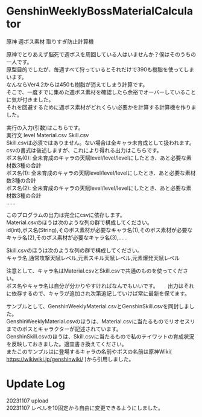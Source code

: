 # GenshinWeeklyBossMaterialCalculator
原神 週ボス素材 取りすぎ防止計算機

原神でとりあえず脳死で週ボスを周回している人はいませんか？僕はそのうちの一人です。  
原型目的でしたが、毎週すべて狩っているとそれだけで390も樹脂を使ってしまいます。  
なんならVer4.2からは450も樹脂が消えてしまう計算です。  
そこで、一度すでに集めた週ボス素材を確認したら余裕でオーバーしていることに気が付きました。  
それを回避するために週ボス素材がどれくらい必要かを計算する計算機を作りました。

実行の入力(引数)はこちらです。  
実行文 level Material.csv Skill.csv  
Skill.csvは必須ではありません。ない場合は全キャラ未育成として扱われます。  
csvの書式は後述しますが、これにより得れる出力はこちらです。  
ボス名(0): 全未育成のキャラの天賦level/level/levelにしたとき、あと必要な素材数3種の合計  
ボス名(1): 全未育成のキャラの天賦level/level/levelにしたとき、あと必要な素材数3種の合計  
ボス名(2): 全未育成のキャラの天賦level/level/levelにしたとき、あと必要な素材数3種の合計  
......

このプログラムの出力は完全にcsvに依存します。  
Material.csvのほうは次のような列の群で構成してください。  
id(int),ボス名(String),そのボス素材が必要なキャラ名(1),そのボス素材が必要なキャラ名(2),そのボス素材が必要なキャラ名(3),......

Skill.csvのほうは次のような列の群で構成してください。  
キャラ名,通常攻撃天賦レベル,元素スキル天賦レベル,元素爆発天賦レベル

注意として、キャラ名はMaterial.csvとSkill.csvで共通のものを使ってください。  
ボス名やキャラ名は自分が分かりやすければなんでもいいです。　　
出力はそれに依存するので、キャラが追加され次第追記していけば常に最新を保てます。

サンプルとして、GenshinWeeklyMaterial.csvとGenshinSkill.csvを同封しました。  
GenshinWeeklyMaterial.csvのほうは、Material.csvに当たるものでリオセスリまでのボスとキャラクターが記述されています。  
GenshinSkill.csvのほうは、Skill.csvに当たるもので私のテイワットの育成状況を反映しておきました。適宜書き換えてください。  
またこのサンプルはに登場するキャラの名前やボスの名前は原神Wiki( https://wikiwiki.jp/genshinwiki/ )から引用しました。

# Update Log
20231107 upload  
20231107 レベルを10固定から自由に変更できるようにしました。

